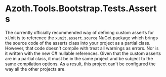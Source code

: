 # Azoth.Tools.Bootstrap.Tests.Asserts

The currently officially recommended way of defining custom asserts for xUnit is to reference the `xunit.assert.source` NuGet package which brings the source code of the asserts class into your project as a partial class. However, that code doesn't compile with treat all warnings as errors. Nor is it written with the new C# nullable references. Given that the custom asserts are in a partial class, it must be in the same project and be subject to the same compilation options. As a result, this project can't be configured the way all the other projects are.
